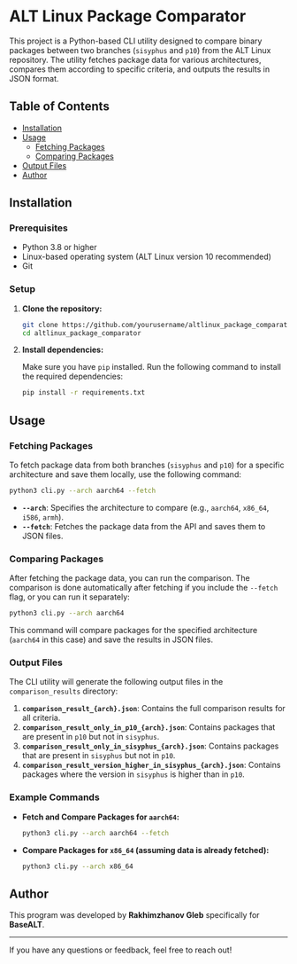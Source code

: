 
# ALT Linux Package Comparator

This project is a Python-based CLI utility designed to compare binary packages between two branches (`sisyphus` and `p10`) from the ALT Linux repository. The utility fetches package data for various architectures, compares them according to specific criteria, and outputs the results in JSON format.

## Table of Contents

- [Installation](#installation)
- [Usage](#usage)
  - [Fetching Packages](#fetching-packages)
  - [Comparing Packages](#comparing-packages)
- [Output Files](#output-files)
- [Author](#author)

## Installation

### Prerequisites

- Python 3.8 or higher
- Linux-based operating system (ALT Linux version 10 recommended)
- Git

### Setup

1. **Clone the repository:**

    ```bash
    git clone https://github.com/yourusername/altlinux_package_comparator.git
    cd altlinux_package_comparator
    ```

2. **Install dependencies:**

    Make sure you have `pip` installed. Run the following command to install the required dependencies:

    ```bash
    pip install -r requirements.txt
    ```

## Usage

### Fetching Packages

To fetch package data from both branches (`sisyphus` and `p10`) for a specific architecture and save them locally, use the following command:

```bash
python3 cli.py --arch aarch64 --fetch
```

- **`--arch`**: Specifies the architecture to compare (e.g., `aarch64`, `x86_64`, `i586`, `armh`).
- **`--fetch`**: Fetches the package data from the API and saves them to JSON files.

### Comparing Packages

After fetching the package data, you can run the comparison. The comparison is done automatically after fetching if you include the `--fetch` flag, or you can run it separately:

```bash
python3 cli.py --arch aarch64
```

This command will compare packages for the specified architecture (`aarch64` in this case) and save the results in JSON files.

### Output Files

The CLI utility will generate the following output files in the `comparison_results` directory:

1. **`comparison_result_{arch}.json`**: Contains the full comparison results for all criteria.
2. **`comparison_result_only_in_p10_{arch}.json`**: Contains packages that are present in `p10` but not in `sisyphus`.
3. **`comparison_result_only_in_sisyphus_{arch}.json`**: Contains packages that are present in `sisyphus` but not in `p10`.
4. **`comparison_result_version_higher_in_sisyphus_{arch}.json`**: Contains packages where the version in `sisyphus` is higher than in `p10`.

### Example Commands

- **Fetch and Compare Packages for `aarch64`:**

    ```bash
    python3 cli.py --arch aarch64 --fetch
    ```

- **Compare Packages for `x86_64` (assuming data is already fetched):**

    ```bash
    python3 cli.py --arch x86_64
    ```

## Author

This program was developed by **Rakhimzhanov Gleb** specifically for **BaseALT**.

---

If you have any questions or feedback, feel free to reach out!
